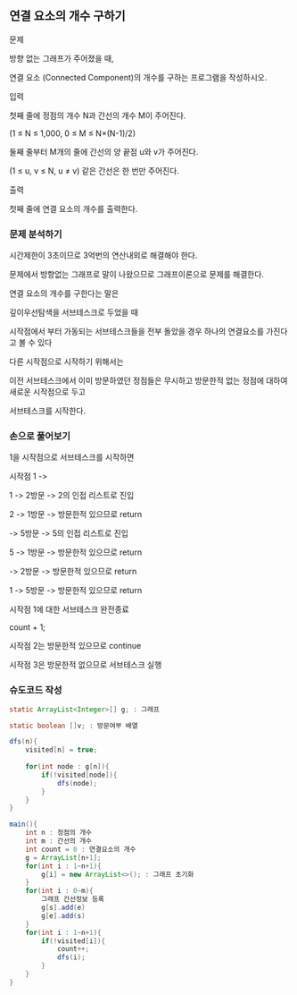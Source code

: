## 연결 요소의 개수 구하기

문제

방향 없는 그래프가 주어졌을 때, 

연결 요소 (Connected Component)의 개수를 구하는 프로그램을 작성하시오.

입력

첫째 줄에 정점의 개수 N과 간선의 개수 M이 주어진다. 

(1 ≤ N ≤ 1,000, 0 ≤ M ≤ N×(N-1)/2) 

둘째 줄부터 M개의 줄에 간선의 양 끝점 u와 v가 주어진다. 

(1 ≤ u, v ≤ N, u ≠ v) 같은 간선은 한 번만 주어진다.

출력

첫째 줄에 연결 요소의 개수를 출력한다.

### 문제 분석하기

시간제한이 3초이므로 3억번의 연산내외로 해결해야 한다.

문제에서 방향없는 그래프로 말이 나왔으므로 그래프이론으로 문제를 해결한다.

연결 요소의 개수를 구한다는 말은

깊이우선탐색을 서브테스크로 두었을 때

시작점에서 부터 가동되는 서브테스크들을 전부 돌았을 경우 하나의 연결요소를 가진다고 볼 수 있다

다른 시작점으로 시작하기 위해서는

이전 서브테스크에서 이미 방문하였던 정점들은 무시하고 방문한적 없는 정점에 대하여 새로운 시작점으로 두고 

서브테스크를 시작한다.


### 손으로 풀어보기

1을 시작점으로 서브테스크를 시작하면

시작점 1 ->

1 -> 2방문 -> 2의 인접 리스트로 진입

2 -> 1방문 -> 방문한적 있으므로 return

  -> 5방문 -> 5의 인접 리스트로 진입

5 -> 1방문 -> 방문한적 있으므로 return

  -> 2방문 -> 방문한적 있으므로 return

1 -> 5방문 -> 방문한적 있으므로 return

시작점 1에 대한 서브테스크 완전종료

count + 1;

시작점 2는 방문한적 있으므로 continue

시작점 3은 방문한적 없으므로 서브테스크 실행

### 슈도코드 작성

```java
static ArrayList<Integer>[] g; : 그래프

static boolean []v; : 방문여부 배열

dfs(n){
    visited[n] = true;
    
    for(int node : g[n]){
        if(!visited[node]){
            dfs(node);
        }
    }
}

main(){
    int n : 정점의 개수
    int m : 간선의 개수
    int count = 0 : 연결요소의 개수
    g = ArrayList[n+1];
    for(int i : 1~n+1){
        g[i] = new ArrayList<>(); : 그래프 초기화
    }
    for(int i : 0~m){
        그래프 간선정보 등록
        g[s].add(e)
        g[e].add(s) 
    }
    for(int i : 1~n+1){
        if(!visited[i]){
            count++;
            dfs(i);
        }
    }
}


```




